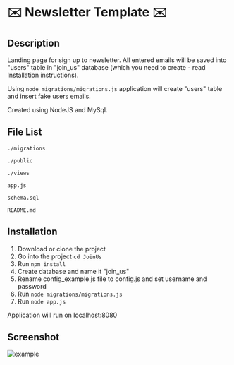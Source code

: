 :envelope: Newsletter Template :envelope:
===

Description
---
Landing page for sign up to newsletter.
All entered emails will be saved into "users" table in "join_us" database (which you need to create - read Installation instructions).

Using `node migrations/migrations.js` application will create "users" table and insert fake users emails.

Created using NodeJS and MySql.

File List
---
```
./migrations

./public

./views

app.js

schema.sql

README.md
```

Installation
---
1. Download or clone the project
2. Go into the project `cd JoinUs`
3. Run `npm install`
4. Create database and name it "join_us"
5. Rename config_example.js file to config.js and set username and password
6. Run `node migrations/migrations.js`
7. Run `node app.js`

Application will run on localhost:8080

Screenshot
---
![example](https://user-images.githubusercontent.com/22341530/48863676-73fdf500-edca-11e8-87ba-60be259f8e8d.png)